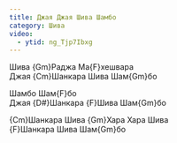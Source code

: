 ```yaml
---
title: Джая Джая Шива Шамбо
category: Шива
video:
  - ytid: ng_Tjp7Ibxg
---
```

Шива {Gm}Раджа Ма{F}хешвара  
Джая {Cm}Шанкара Шива Шам{Gm}бо

Шамбо Шам{F}бо  
Джая {D#}Шанкара {F}Шива Шам{Gm}бо

{Cm}Шанкара Шива {Gm}Хара Хара Шива  
{F}Шанкара Шива Шам{Gm}бо